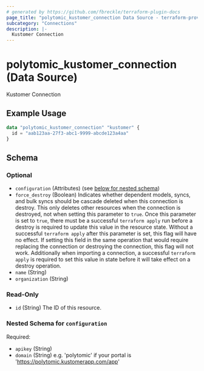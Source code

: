 ```yaml
---
# generated by https://github.com/fbreckle/terraform-plugin-docs
page_title: "polytomic_kustomer_connection Data Source - terraform-provider-polytomic"
subcategory: "Connections"
description: |-
  Kustomer Connection
---
```


# polytomic_kustomer_connection (Data Source)

Kustomer Connection

## Example Usage

```terraform
data "polytomic_kustomer_connection" "kustomer" {
  id = "aab123aa-27f3-abc1-9999-abcde123a4aa"
}
```

<!-- schema generated by tfplugindocs -->
## Schema

### Optional

- `configuration` (Attributes) (see [below for nested schema](#nestedatt--configuration))
- `force_destroy` (Boolean) Indicates whether dependent models, syncs, and bulk syncs should be cascade deleted when this connection is destroy. This only deletes other resources when the connection is destroyed, not when setting this parameter to `true`. Once this parameter is set to `true`, there must be a successful `terraform apply` run before a destroy is required to update this value in the resource state. Without a successful `terraform apply` after this parameter is set, this flag will have no effect. If setting this field in the same operation that would require replacing the connection or destroying the connection, this flag will not work. Additionally when importing a connection, a successful `terraform apply` is required to set this value in state before it will take effect on a destroy operation.
- `name` (String)
- `organization` (String)

### Read-Only

- `id` (String) The ID of this resource.

<a id="nestedatt--configuration"></a>
### Nested Schema for `configuration`

Required:

- `apikey` (String)
- `domain` (String) e.g. 'polytomic' if your portal is 'https://polytomic.kustomerapp.com/app'



